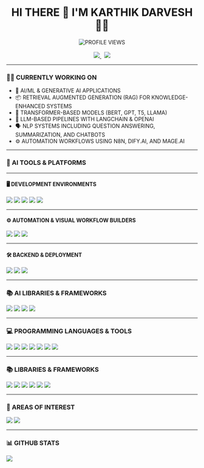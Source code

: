 <h1 align="center">HI THERE 👋 I'M KARTHIK DARVESH 👨‍💻</h1>

<p align="center">
  <img src="https://komarev.com/ghpvc/?username=KarthikDarvesh&style=for-the-badge" alt="PROFILE VIEWS" />
  <br><br>
  <a href="https://www.linkedin.com/in/karthik-darvesh-4636a4214">
    <img src="https://img.shields.io/badge/LINKEDIN-0077B5?style=for-the-badge&logo=linkedin&logoColor=white" />
  </a>
  &nbsp;
  <a href="mailto:karthikdarevsh@gmail.com">
    <img src="https://img.shields.io/badge/GMAIL-D14836?style=for-the-badge&logo=gmail&logoColor=white" />
  </a>
</p>

---

### 👨‍💻 CURRENTLY WORKING ON

- 🔬 AI/ML & GENERATIVE AI APPLICATIONS  
- 📦 RETRIEVAL AUGMENTED GENERATION (RAG) FOR KNOWLEDGE-ENHANCED SYSTEMS  
- 🤖 TRANSFORMER-BASED MODELS (BERT, GPT, T5, LLAMA)  
- 🧠 LLM-BASED PIPELINES WITH LANGCHAIN & OPENAI  
- 🗣️ NLP SYSTEMS INCLUDING QUESTION ANSWERING, SUMMARIZATION, AND CHATBOTS  
- ⚙️ AUTOMATION WORKFLOWS USING N8N, DIFY.AI, AND MAGE.AI


---

### 🔧 AI TOOLS & PLATFORMS

---

#### 🖥️ DEVELOPMENT ENVIRONMENTS

<p>
  <img src="https://img.shields.io/badge/VS CODE-007ACC?style=for-the-badge&logo=visual-studio-code&logoColor=white" />
  <img src="https://img.shields.io/badge/PYCHARM-000000?style=for-the-badge&logo=pycharm&logoColor=white" />
  <img src="https://img.shields.io/badge/JUPYTER-F37626?style=for-the-badge&logo=jupyter&logoColor=white" />
  <img src="https://img.shields.io/badge/GOOGLE COLAB-F9AB00?style=for-the-badge&logo=googlecolab&logoColor=black" />
  <img src="https://img.shields.io/badge/ANDROID STUDIO-3DDC84?style=for-the-badge&logo=android-studio&logoColor=white" />
</p>

---

#### ⚙️ AUTOMATION & VISUAL WORKFLOW BUILDERS

<p>
  <img src="https://img.shields.io/badge/N8N AUTOMATION-2086D7?style=for-the-badge&logo=n8n&logoColor=white" />
  <img src="https://img.shields.io/badge/DIFY.AI-FF8800?style=for-the-badge&logoColor=white" />
  <img src="https://img.shields.io/badge/MAGE.AI-000000?style=for-the-badge&logoColor=white" />
</p>

---

#### 🛠️ BACKEND & DEPLOYMENT

<p>
  <img src="https://img.shields.io/badge/FIREBASE-ffca28?style=for-the-badge&logo=firebase&logoColor=black" />
  <img src="https://img.shields.io/badge/FASTAPI-009688?style=for-the-badge&logo=fastapi&logoColor=white" />
  <img src="https://img.shields.io/badge/DOCKER-2496ED?style=for-the-badge&logo=docker&logoColor=white" />
</p>

---

### 📚 AI LIBRARIES & FRAMEWORKS

<p>
  <img src="https://img.shields.io/badge/HUGGING FACE-FCC624?style=for-the-badge&logo=huggingface&logoColor=black" />
  <img src="https://img.shields.io/badge/LANGCHAIN-000000?style=for-the-badge" />
  <img src="https://img.shields.io/badge/OPENAI-412991?style=for-the-badge&logo=openai&logoColor=white" />
  <img src="https://img.shields.io/badge/PINECONE-1E90FF?style=for-the-badge" />
</p>

---

### 💻 PROGRAMMING LANGUAGES & TOOLS

<p>
  <img src="https://img.shields.io/badge/PYTHON-3776AB?style=for-the-badge&logo=python&logoColor=white" />
  <img src="https://img.shields.io/badge/C-00599C?style=for-the-badge&logo=c&logoColor=white" />
  <img src="https://img.shields.io/badge/C++-00599C?style=for-the-badge&logo=cplusplus&logoColor=white" />
  <img src="https://img.shields.io/badge/JAVA-007396?style=for-the-badge&logo=java&logoColor=white" />
  <img src="https://img.shields.io/badge/SQL-F80000?style=for-the-badge&logo=sqlite&logoColor=black" />
  <img src="https://img.shields.io/badge/HTML5-E34F26?style=for-the-badge&logo=html5&logoColor=white" />
  <img src="https://img.shields.io/badge/CSS3-1572B6?style=for-the-badge&logo=css3&logoColor=white" />
</p>

---

### 📚 LIBRARIES & FRAMEWORKS

<p>
  <img src="https://img.shields.io/badge/TENSORFLOW-FF6F00?style=for-the-badge&logo=tensorflow&logoColor=white" />
  <img src="https://img.shields.io/badge/PYTORCH-EE4C2C?style=for-the-badge&logo=pytorch&logoColor=white" />
  <img src="https://img.shields.io/badge/NUMPY-013243?style=for-the-badge&logo=numpy&logoColor=white" />
  <img src="https://img.shields.io/badge/PANDAS-150458?style=for-the-badge&logo=pandas&logoColor=white" />
  <img src="https://img.shields.io/badge/SCIPY-8CAAE6?style=for-the-badge&logo=scipy&logoColor=black" />
  <img src="https://img.shields.io/badge/SCIKIT LEARN-F7931E?style=for-the-badge&logo=scikit-learn&logoColor=white" />
</p>

---

### 🔭 AREAS OF INTEREST

<p>
  <img src="https://img.shields.io/badge/ASTRONOMY-B80CEF?style=for-the-badge" />
  <img src="https://img.shields.io/badge/STARGAZING-00599C?style=for-the-badge" />
</p>

---

### 📊 GITHUB STATS

<p>
  <img src="https://github-readme-stats.vercel.app/api?username=KarthikDarvesh&show_icons=true&title_color=ffffff&icon_color=bb2acf&text_color=daf7dc&bg_color=151515" />
</p>
